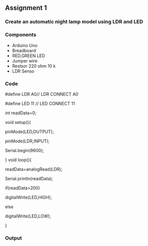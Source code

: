 ## Assignment 1

### Create an automatic night lamp model using LDR and LED

### Components
* Arduino Uno
* Breadboard
* RED,GREEN LED
* Jumper wire
* Restsor 220 ohm 10 k
* LDR Senso

### Code

#define LDR A0// LDR CONNECT A0

#define LED 11 // LED CONNECT 11

int readData=0;

void setup(){ 

pinMode(LED,OUTPUT);

pinMode(LDR,INPUT);

Serial.begin(9600);


} 
void loop(){

readData=analogRead(LDR);

Serial.println(readData);

if(readData>200)

digitalWrite(LED,HIGH);

else


digitalWrite(LED,LOW);

}


### Output


